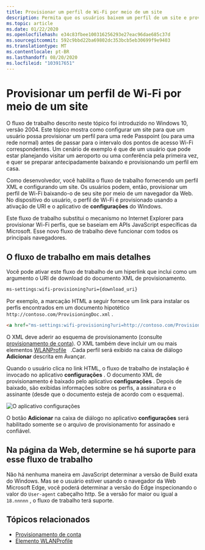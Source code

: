```yaml
---
title: Provisionar um perfil de Wi-Fi por meio de um site
description: Permita que os usuários baixem um perfil de um site e provisione-os.
ms.topic: article
ms.date: 01/22/2020
ms.openlocfilehash: e34c83fbee100316256293e27eac96dae685c37d
ms.sourcegitcommit: 592c9bbd22ba69802dc353bcb5eb30699f9e9403
ms.translationtype: MT
ms.contentlocale: pt-BR
ms.lasthandoff: 08/20/2020
ms.locfileid: "103917651"
---
```

# <a name="provision-a-wi-fi-profile-via-a-website"></a>Provisionar um perfil de Wi-Fi por meio de um site

O fluxo de trabalho descrito neste tópico foi introduzido no Windows 10, versão 2004. Este tópico mostra como configurar um site para que um usuário possa provisionar um perfil para uma rede Passpoint (ou para uma rede normal) antes de passar para o intervalo dos pontos de acesso Wi-Fi correspondentes. Um cenário de exemplo é que de um usuário que pode estar planejando visitar um aeroporto ou uma conferência pela primeira vez, e quer se preparar antecipadamente baixando e provisionando um perfil em casa.

Como desenvolvedor, você habilita o fluxo de trabalho fornecendo um perfil XML e configurando um site. Os usuários podem, então, provisionar um perfil de Wi-Fi baixando-o de seu site por meio de um navegador da Web. No dispositivo do usuário, o perfil de Wi-Fi é provisionado usando a ativação de URI e o aplicativo de **configurações** do Windows.

Este fluxo de trabalho substitui o mecanismo no Internet Explorer para provisionar Wi-Fi perfis, que se baseiam em APIs JavaScript específicas da Microsoft. Esse novo fluxo de trabalho deve funcionar com todos os principais navegadores.

## <a name="the-workflow-in-more-detail"></a>O fluxo de trabalho em mais detalhes

Você pode ativar este fluxo de trabalho de um hiperlink que inclui como um argumento o URI de download do documento XML de provisionamento.

```xml
ms-settings:wifi-provisioning?uri={download_uri}
```

Por exemplo, a marcação HTML a seguir fornece um link para instalar os perfis encontrados em um documento hipotético `http://contoso.com/ProvisioningDoc.xml` .

```html
<a href="ms-settings:wifi-provisioning?uri=http://contoso.com/ProvisioningDoc.xml">Install</a>
```

O XML deve aderir ao esquema de provisionamento (consulte [provisionamento de conta](/windows-hardware/drivers/mobilebroadband/account-provisioning)). O XML também deve incluir um ou mais elementos [WLANProfile](./wlan-profileschema-wlanprofile-element.md)   .Cada perfil será exibido na caixa de diálogo **Adicionar** descrita em Avançar.

Quando o usuário clica no link HTML, o fluxo de trabalho de instalação é invocado no aplicativo **configurações** . O documento XML de provisionamento é baixado pelo aplicativo **configurações** . Depois de baixado, são exibidas informações sobre os perfis, a assinatura e o assinante (desde que o documento esteja de acordo com o esquema).

![O aplicativo configurações](images/install-dialog.png)

O botão **Adicionar** na caixa de diálogo no aplicativo **configurações** será habilitado somente se o arquivo de provisionamento for assinado e confiável.

## <a name="in-your-web-page-determine-whether-this-workflow-is-supported"></a>Na página da Web, determine se há suporte para esse fluxo de trabalho

Não há nenhuma maneira em JavaScript determinar a versão de Build exata do Windows. Mas se o usuário estiver usando o navegador da Web Microsoft Edge, você poderá determinar a versão do Edge inspecionando o valor do `User-agent` cabeçalho http. Se a versão for maior ou igual a `18.nnnnn` , o fluxo de trabalho terá suporte.

## <a name="related-topics"></a>Tópicos relacionados

* [Provisionamento de conta](/windows-hardware/drivers/mobilebroadband/account-provisioning)
* [Elemento WLANProfile](./wlan-profileschema-wlanprofile-element.md)